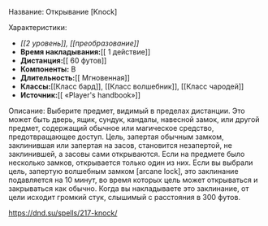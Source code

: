 Название: Открывание \[Knock] 

Характеристики:
- *[[2 уровень]], [[преобразование]]*
- **Время накладывания:**[[ 1 действие]]
- **Дистанция:**[[ 60 футов]]
- **Компоненты:** В
- **Длительность:**[[ Мгновенная]]
- **Классы:**[[Класс  бард]], [[Класс волшебник]], [[Класс чародей]]
- **Источник:**[[ «Player's handbook»]]

Описание:
Выберите предмет, видимый в пределах дистанции. Это может быть дверь, ящик, сундук, кандалы, навесной замок, или другой предмет, содержащий обычное или магическое средство, предотвращающее доступ.
Цель, запертая обычным замком, заклинившая или запертая на засов, становится незапертой, не заклинившей, а засовы сами открываются. Если на предмете было несколько замков, открывается только один из них.
Если вы выбрали цель, запертую волшебным замком [arcane lock], это заклинание подавляется на 10 минут, во время которых цель может открываться и закрываться как обычно.
Когда вы накладываете это заклинание, от цели исходит громкий стук, слышимый с расстояния в 300 футов.

https://dnd.su/spells/217-knock/